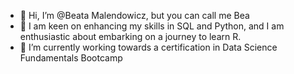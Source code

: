 - 👋 Hi, I’m @Beata Malendowicz, but you can call me Bea
- 👀 I am keen on enhancing my skills in SQL and Python, and I am enthusiastic about embarking on a journey to learn R.
- 🌱 I’m currently working towards a certification in Data Science Fundamentals Bootcamp
<!---
Beata-a/Beata-a is a ✨ special ✨ repository because its `README.md` (this file) appears on your GitHub profile.
You can click the Preview link to take a look at your changes.
--->

